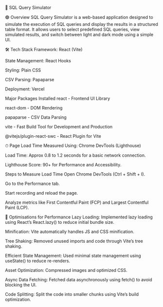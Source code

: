 📌 SQL Query Simulator


🟢 Overview
SQL Query Simulator is a web-based application designed to simulate the execution of SQL queries and display the results in a structured table format. It allows users to select predefined SQL queries, view simulated results, and switch between light and dark mode using a simple UI.

🛠 Tech Stack
Framework: React (Vite)

State Management: React Hooks

Styling: Plain CSS

CSV Parsing: Papaparse

Deployment: Vercel

Major Packages Installed
react - Frontend UI Library

react-dom - DOM Rendering

papaparse - CSV Data Parsing

vite - Fast Build Tool for Development and Production

@vitejs/plugin-react-swc - React Plugin for Vite



⏱ Page Load Time
Measured Using: Chrome DevTools (Lighthouse)

Load Time: Approx 0.8 to 1.2 seconds for a basic network connection.

Lighthouse Score: 90+ for Performance and Accessibility.

Steps to Measure Load Time
Open Chrome DevTools (Ctrl + Shift + I).

Go to the Performance tab.

Start recording and reload the page.

Analyze metrics like First Contentful Paint (FCP) and Largest Contentful Paint (LCP).




🚀 Optimisations for Performance
Lazy Loading: Implemented lazy loading using React’s React.lazy() to reduce initial bundle size.

Minification: Vite automatically handles JS and CSS minification.

Tree Shaking: Removed unused imports and code through Vite’s tree shaking.

Efficient State Management: Used minimal state management using useState() to reduce re-renders.

Asset Optimization: Compressed images and optimized CSS.

Async Data Fetching: Fetched data asynchronously using fetch() to avoid blocking the UI.

Code Splitting: Split the code into smaller chunks using Vite’s build optimization.
